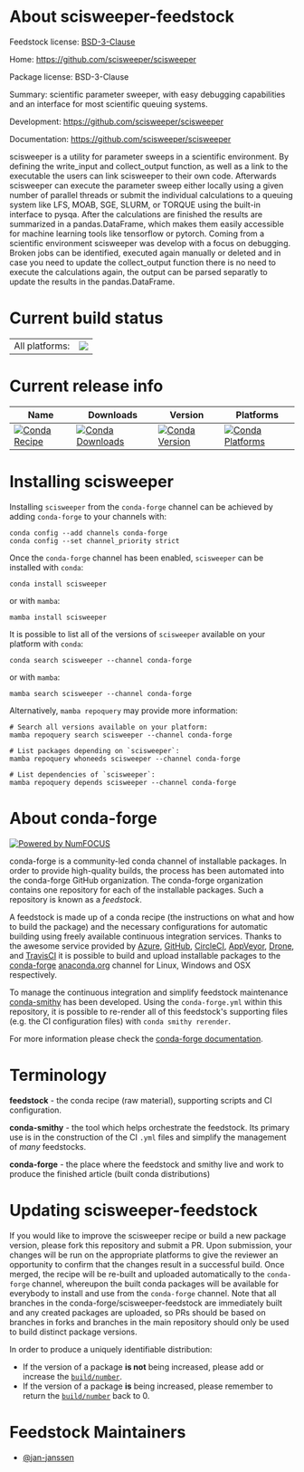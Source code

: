 About scisweeper-feedstock
==========================

Feedstock license: [BSD-3-Clause](https://github.com/conda-forge/scisweeper-feedstock/blob/main/LICENSE.txt)

Home: https://github.com/scisweeper/scisweeper

Package license: BSD-3-Clause

Summary: scientific parameter sweeper, with easy debugging capabilities and an interface for most scientific queuing systems.

Development: https://github.com/scisweeper/scisweeper

Documentation: https://github.com/scisweeper/scisweeper

scisweeper is a utility for parameter sweeps in a scientific environment.
By defining the write_input and collect_output function, as well as a
link to the executable the users can link scisweeper to their own code.
Afterwards scisweeper can execute the parameter sweep either locally
using a given number of parallel threads or submit the individual
calculations to a queuing system like LFS, MOAB, SGE, SLURM, or TORQUE
using the built-in interface to pysqa. After the calculations are
finished the results are summarized in a pandas.DataFrame, which makes
them easily accessible for machine learning tools like tensorflow or
pytorch. Coming from a scientific environment scisweeper was develop
with a focus on debugging. Broken jobs can be identified, executed again
manually or deleted and in case you need to update the collect_output
function there is no need to execute the calculations again, the output
can be parsed separatly to update the results in the pandas.DataFrame.


Current build status
====================


<table><tr><td>All platforms:</td>
    <td>
      <a href="https://dev.azure.com/conda-forge/feedstock-builds/_build/latest?definitionId=7393&branchName=main">
        <img src="https://dev.azure.com/conda-forge/feedstock-builds/_apis/build/status/scisweeper-feedstock?branchName=main">
      </a>
    </td>
  </tr>
</table>

Current release info
====================

| Name | Downloads | Version | Platforms |
| --- | --- | --- | --- |
| [![Conda Recipe](https://img.shields.io/badge/recipe-scisweeper-green.svg)](https://anaconda.org/conda-forge/scisweeper) | [![Conda Downloads](https://img.shields.io/conda/dn/conda-forge/scisweeper.svg)](https://anaconda.org/conda-forge/scisweeper) | [![Conda Version](https://img.shields.io/conda/vn/conda-forge/scisweeper.svg)](https://anaconda.org/conda-forge/scisweeper) | [![Conda Platforms](https://img.shields.io/conda/pn/conda-forge/scisweeper.svg)](https://anaconda.org/conda-forge/scisweeper) |

Installing scisweeper
=====================

Installing `scisweeper` from the `conda-forge` channel can be achieved by adding `conda-forge` to your channels with:

```
conda config --add channels conda-forge
conda config --set channel_priority strict
```

Once the `conda-forge` channel has been enabled, `scisweeper` can be installed with `conda`:

```
conda install scisweeper
```

or with `mamba`:

```
mamba install scisweeper
```

It is possible to list all of the versions of `scisweeper` available on your platform with `conda`:

```
conda search scisweeper --channel conda-forge
```

or with `mamba`:

```
mamba search scisweeper --channel conda-forge
```

Alternatively, `mamba repoquery` may provide more information:

```
# Search all versions available on your platform:
mamba repoquery search scisweeper --channel conda-forge

# List packages depending on `scisweeper`:
mamba repoquery whoneeds scisweeper --channel conda-forge

# List dependencies of `scisweeper`:
mamba repoquery depends scisweeper --channel conda-forge
```


About conda-forge
=================

[![Powered by
NumFOCUS](https://img.shields.io/badge/powered%20by-NumFOCUS-orange.svg?style=flat&colorA=E1523D&colorB=007D8A)](https://numfocus.org)

conda-forge is a community-led conda channel of installable packages.
In order to provide high-quality builds, the process has been automated into the
conda-forge GitHub organization. The conda-forge organization contains one repository
for each of the installable packages. Such a repository is known as a *feedstock*.

A feedstock is made up of a conda recipe (the instructions on what and how to build
the package) and the necessary configurations for automatic building using freely
available continuous integration services. Thanks to the awesome service provided by
[Azure](https://azure.microsoft.com/en-us/services/devops/), [GitHub](https://github.com/),
[CircleCI](https://circleci.com/), [AppVeyor](https://www.appveyor.com/),
[Drone](https://cloud.drone.io/welcome), and [TravisCI](https://travis-ci.com/)
it is possible to build and upload installable packages to the
[conda-forge](https://anaconda.org/conda-forge) [anaconda.org](https://anaconda.org/)
channel for Linux, Windows and OSX respectively.

To manage the continuous integration and simplify feedstock maintenance
[conda-smithy](https://github.com/conda-forge/conda-smithy) has been developed.
Using the ``conda-forge.yml`` within this repository, it is possible to re-render all of
this feedstock's supporting files (e.g. the CI configuration files) with ``conda smithy rerender``.

For more information please check the [conda-forge documentation](https://conda-forge.org/docs/).

Terminology
===========

**feedstock** - the conda recipe (raw material), supporting scripts and CI configuration.

**conda-smithy** - the tool which helps orchestrate the feedstock.
                   Its primary use is in the construction of the CI ``.yml`` files
                   and simplify the management of *many* feedstocks.

**conda-forge** - the place where the feedstock and smithy live and work to
                  produce the finished article (built conda distributions)


Updating scisweeper-feedstock
=============================

If you would like to improve the scisweeper recipe or build a new
package version, please fork this repository and submit a PR. Upon submission,
your changes will be run on the appropriate platforms to give the reviewer an
opportunity to confirm that the changes result in a successful build. Once
merged, the recipe will be re-built and uploaded automatically to the
`conda-forge` channel, whereupon the built conda packages will be available for
everybody to install and use from the `conda-forge` channel.
Note that all branches in the conda-forge/scisweeper-feedstock are
immediately built and any created packages are uploaded, so PRs should be based
on branches in forks and branches in the main repository should only be used to
build distinct package versions.

In order to produce a uniquely identifiable distribution:
 * If the version of a package **is not** being increased, please add or increase
   the [``build/number``](https://docs.conda.io/projects/conda-build/en/latest/resources/define-metadata.html#build-number-and-string).
 * If the version of a package **is** being increased, please remember to return
   the [``build/number``](https://docs.conda.io/projects/conda-build/en/latest/resources/define-metadata.html#build-number-and-string)
   back to 0.

Feedstock Maintainers
=====================

* [@jan-janssen](https://github.com/jan-janssen/)


